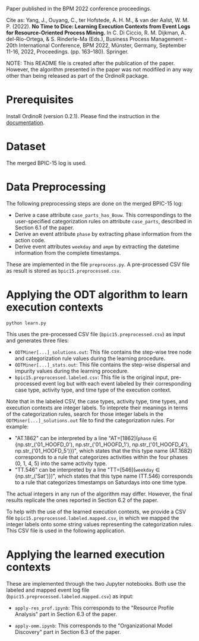 Paper published in the BPM 2022 conference proceedings. 

Cite as: Yang, J.,
Ouyang, C., ter Hofstede, A. H. M., & van der Aalst, W. M. P. (2022). **No Time
to Dice: Learning Execution Contexts from Event Logs for
Resource-Oriented Process Mining.** In C. Di Ciccio, R. M. Dijkman, A.
del-Río-Ortega, & S. Rinderle-Ma (Eds.), Business Process Management - 20th
International Conference, BPM 2022, Münster, Germany, September 11-16, 2022,
Proceedings. (pp. 163–180). Springer.

NOTE: This README file is created after the publication of the paper. However,
the algorithm presented in the paper was not modifiled in any way other than
being released as part of the OrdinoR package. 

# Prerequisites
Install OrdinoR (version 0.2.1). Please find the instruction in the
[documentation](https://ordinor.readthedocs.io/en/latest/install.html).

# Dataset
The merged BPIC-15 log is used.

# Data Preprocessing
The following preprocessing steps are done on the merged BPIC-15 log:

* Derive a case attribute `case_parts_has_Bouw`. This correspondings to the
  user-specified categorization rules on attribute `case_parts`, described in
  Section 6.1 of the paper.
* Derive an event attribute `phase` by extracting phase information from the
  action code.
* Derive event attributes `weekday` and `ampm` by extracting the datetime
  information from the complete timestamps.

These are implemented in the file `preprocess.py`. A pre-processed CSV file as
result is stored as `bpic15.preprocessed.csv`.

# Applying the ODT algorithm to learn execution contexts
`python learn.py`

This uses the pre-processed CSV file (`bpic15.preprocessed.csv`) as input and
generates three files: 

* `ODTMiner[...]_solutions.out`: This file contains the step-wise tree node and
  categorization rule values during the learning procedure.
* `ODTMiner[...]_stats.out`: This file contains the step-wise dispersal and
  impurity values during the learning procedure.
* `bpic15.preprocessed.labeled.csv`: This file is the original input,
  pre-processed event log but with each event labeled by their corresponding
  case type, activity type, and time type of the execution context. 

Note that in the labeled CSV, the case types, activity type, time types, and
execution contexts are integer labels. To inteprete their meanings in terms of
the categorization rules, search for those integer labels in the
`ODTMiner[...]_solutions.out` file to find the categorization rules. For example:

* "AT.1862" can be interpreted by a line "AT=[1862](`phase` ∈
  {np.str_('01_HOOFD_0'), np.str_('01_HOOFD_1'), np.str_('01_HOOFD_4'),
  np.str_('01_HOOFD_5')})", which states that the this type name (AT.1682)
  corresponds to a rule that categorizes activities within the four phases (0,
  1, 4, 5) into the same activity type.
* "TT.546" can be interpreted by a line "TT=[546](`weekday` ∈
  {np.str_('Sat')})", which states that this type name (TT.546) corresponds to a
  rule that categorizes timestamps on Saturdays into one time type.

The actual integers in any run of the algorithm may differ. However, the final
results replicate the ones reported in Section 6.2 of the paper.

To help with the use of the learned execution contexts, we provide a CSV file
`bpic15.preprocessed.labeled.mapped.csv`, in which we mapped the integer labels
onto some string values representing the categorization rules. This CSV file is
used in the following application.

# Applying the learned execution contexts

These are implemented through the two Jupyter notebooks. Both use the labeled
and mapped event log file (`bpic15.preprocessed.labeled.mapped.csv`) as input:

* `apply-res_prof.ipynb`: This corresponds to the "Resource Profile Analysis"
  part in Section 6.3 of the paper.

* `apply-omm.ipynb`: This corresponds to the "Organizational Model Discovery"
  part in Section 6.3 of the paper.
